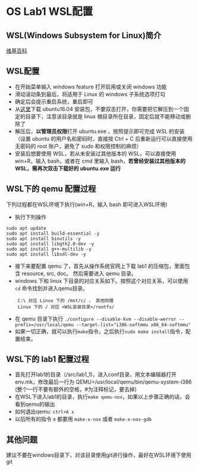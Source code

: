 OS Lab1 WSL配置
====================

WSL(Windows Subsystem for Linux)简介
----------------------
[维基百科](https://en.wikipedia.org/wiki/Windows_Subsystem_for_Linux)


WSL配置
----------------------

- 在开始菜单输入 windows feature 打开启用或关闭 windows 功能
- 滑动滚动条到最后，将适用于 Linux 的 windows 子系统选项打勾
- 确定后会提示重启系统，重启即可
- 从[这里](https://aka.ms/wsl-ubuntu-1604)下载 ubuntu16.04 安装包，不要双击打开，你需要把它解压到一个固定的目录下，注意该目录就是 linux 根目录所在目录，固定后就不能移动或删除了
- 解压后，**以管理员权限**打开 ubuntu.exe ，按照提示即可完成 WSL 的安装（设置 ubuntu 的用户名和密码时，直接按 Ctrl + C 后重新运行可以直接使用无密码的 root 账户，避免了 sudo 和权限控制的麻烦）
- 安装后想要使用 WSL，若从未安装过其他版本的 WSL，可以直接使用 win+R，输入 bash，或者在 cmd 里输入 bash，**若曾经安装过其他版本的 WSL，需再次双击下载好的 ubuntu.exe 运行**

WSL下的 qemu 配置过程
----------------------

下列过程都在WSL环境下执行(win+R，输入 bash 即可进入WSL环境)

- 执行下列操作

```shell
sudo apt update
sudo apt install build-essential -y
sudo apt install binutils -y
sudo apt install libgtk2.0-dev -y
sudo apt install g++-multilib -y
sudo apt install libsdl-dev -y
```

- 接下来要配置 qemu 了，首先从操作系统官网上下载 lab1 的压缩包，里面包含 resource, src, doc。 然后需要进入 qemu 目录。
- windows 下和 linux 下目录的对应关系如下。按照这个对应关系，可以使用 `cd` 命令找到并进入qemu目录。
  ```
   C:\ 对应 Linux 下的 /mnt/c/ ， 其他同理
   Linux 下的 / 对应 <WSL安装目录>/rootfs/
  ```
- 在 qemu 目录下执行 `./configure --disable-kvm --disable-werror --prefix=/usr/local/qemu --target-list="i386-softmmu x86_64-softmmu"`
- 如果一切正确，就可以执行`make`指令，之后执行`sudo make install`指令，配置结束。

WSL下的 lab1 配置过程
----------------------
- 首先打开lab1的目录（/src/lab1_1)，进入conf目录，用文本编辑器打开 env.mk，修改最后一行为 QEMU=/usr/local/qemu/bin/qemu-system-i386 (整个一行不要有额外的空格，#为注释标记，要去掉)
- 在WSL下进入lab1的目录，执行`make qemu-nox`，如果以上步骤正确的话，会看到qemu的输出
- 如何退出qemu: `ctrl+A x` 
- 以后所有的指令 x 都要用 `make-x-nox` 或者 `make-x-nox-gdb`

其他问题
---------------------
建议不要在windows目录下，对该目录使用git进行操作，最好在WSL环境下使用git
